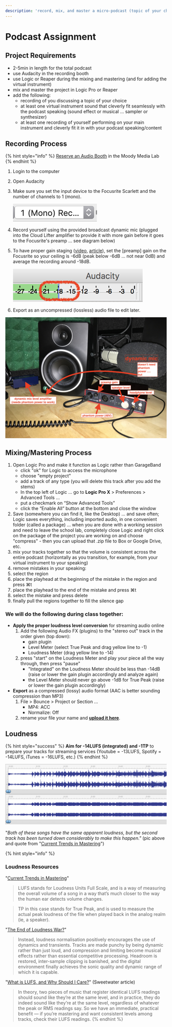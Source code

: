```yaml
---
description: 'record, mix, and master a micro-podcast (topic of your choice)'
---
```


# Podcast Assignment

## Project Requirements

* 2-5min in length for the total podcast
* use Audacity in the recording booth
* use Logic or Reaper during the mixing and mastering \(and for adding the virtual instrument\)
* mix and master the project in Logic Pro or Reaper
* add the following:
  * recording of you discussing a topic of your choice
  * at least one virtual instrument sound that cleverly fit seamlessly with the podcast speaking \(sound effect or musical … sampler or synthesizer\)
  * at least one recording of yourself performing on your main instrument and cleverly fit it in with your podcast speaking/content

## Recording Process

{% hint style="info" %}
[Reserve an Audio Booth](https://techpoint.libcal.com/spaces?lid=4700) in the Moody Media Lab
{% endhint %}

1. Login to the computer
2. Open Audacity
3. Make sure you set the input device to the Focusrite Scarlett and the number of channels to 1 \(mono\).

   ![](../../.gitbook/assets/screen-shot-2019-10-21-at-3.15.21-pm-83.png) 

4. Record yourself using the provided broadcast dynamic mic \(plugged into the Cloud Lifter amplifier to provide it with more gain before it goes to the Focusrite's preamp ... see diagram below\)
5. To have proper gain staging \([video](https://www.youtube.com/watch?time_continue=8&v=UvclmTMmGv0), [article](https://www.soundonsound.com/techniques/gain-staging-your-daw-software)\), set the \[preamp\] gain on the Focusrite so your ceiling is -6dB \(peak below -6dB … not near 0dB\) and average the recording around -18dB.

   ![](../../.gitbook/assets/screen-shot-2019-05-20-at-12.11.58-pm-70.png) 

6. Export as an uncompressed \(lossless\) audio file to edit later.

![](../../.gitbook/assets/img_1679-81.jpg)

## Mixing/Mastering Process

1. Open Logic Pro and make it function as Logic rather than GarageBand
   * click "ok" for Logic to access the microphone
   * choose "empty project"
   * add a track of any type \(you will delete this track after you add the stems\)
   * In the top left of Logic … go to **Logic Pro X** &gt; Preferences &gt; Advanced Tools …
   * put a checkmark on “Show Advanced Tools”
   * click the “Enable All” button at the bottom and close the window
2. Save \(somewhere you can find it, like the Desktop\) … and save often; Logic saves everything, including imported audio, in one convenient folder \(called a package\) ... when you are done with a working session and need to leave the school lab, completely close Logic and right click on the package of the project you are working on and choose "compress" - then you can upload that .zip file to Box or Google Drive, etc.
3. mix your tracks together so that the volume is consistent across the entire podcast \(horizontally as you transition, for example, from your virtual instrument to your speaking\)  
4.  remove mistakes in your speaking:
   1. select the region
   2. place the playhead at the beginning of the mistake in the region and press ⌘t
   3. place the playhead to the end of the mistake and press ⌘t
   4. select the mistake and press delete
   5. finally pull the regions together to fill the silence gap

### We will do the following during class together:

* **Apply the proper loudness level conversion** for streaming audio online
  1. Add the following Audio FX \(plugins\) to the "stereo out" track in the order given \(top down\):
     * gain plugin
     * Level Meter \(select True Peak and drag yellow line to -1\)
     * Loudness Meter \(drag yellow line to -14\)
  2. press "start" on the Loudness Meter and play your piece all the way through, then press "pause"
     * "Integrated" on the Loudness Meter should be less than -14dB \(raise or lower the gain plugin accordingly and analyze again\)
     * the Level Meter should never go above -1dB for True Peak \(raise or lower the gain plugin accordingly\)
* **Export** as a compressed \(lossy\) audio format \(AAC is better sounding compression than MP3\)
  1. File &gt; Bounce &gt; Project or Section ...
     * MP4: ACC
     * Normalize: Off
  2. rename your file your name and [**upload it here**](https://baylor.app.box.com/upload-widget/view/w031wuulcloqijaa46nxcaxi9h6qysb2/105726715968).

## Loudness

{% hint style="success" %}
**Aim for -14LUFS \(integrated\) and -1TP** to prepare your tracks for streaming services \(Youtube = -13LUFS, Spotify = -14LUFS, iTunes = -16LUFS, etc.\)
{% endhint %}

![](../../.gitbook/assets/image%20%281%29.png)

"_Both of these songs have the same apparent loudness, but the second track has been turned down considerably to make this happen."_ \(pic above and quote from "[Current Trends in Mastering](https://www.warpacademy.com/current-trends-in-mastering/)"\)

{% hint style="info" %}
### Loudness Resources

"[Current Trends in Mastering](https://www.warpacademy.com/current-trends-in-mastering/)"

> LUFS stands for Loudness Units Full Scale, and is a way of measuring the overall volume of a song in a way that’s much closer to the way the human ear detects volume changes.

> TP in this case stands for True Peak, and is used to measure the actual peak loudness of the file when played back in the analog realm \(ie, a speaker\).

"[The End of Loudness War?](https://www.soundonsound.com/techniques/end-loudness-war)"

> Instead, loudness normalisation positively encourages the use of dynamics and transients. Tracks are made punchy by being dynamic rather than just loud, and compression and limiting become musical effects rather than essential competitive processing. Headroom is restored, inter-sample clipping is banished, and the digital environment finally achieves the sonic quality and dynamic range of which it is capable.

"[What is LUFS, and Why Should I Care?](https://www.sweetwater.com/insync/what-is-lufs-and-why-should-i-care/)" \(Sweetwater article\)

> In theory, two pieces of music that register identical LUFS readings should sound like they’re at the same level, and in practice, they do indeed sound like they’re at the same level, regardless of whatever the peak or RMS readings say. So we have an immediate, practical benefit — if you’re mastering and want consistent levels among tracks, check their LUFS readings.
{% endhint %}

